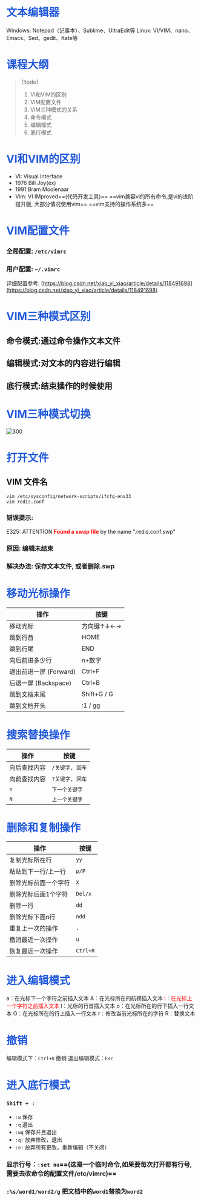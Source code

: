 # <font color="#245bdb">文本编辑器</font>
Windows: Notepad（记事本）、Sublime、UltraEdit等
Linux: VI/VIM、nano、Emacs、Sed、gedit、Kate等
# <font color="#245bdb">课程大纲</font>

> [!todo]
> 1. VI和VIM的区别
> 2. VIM配置文件
> 3. VIM三种模式的关系
> 4. 命令模式
> 5. 编辑模式
> 6. 底行模式
# <font color="#245bdb">VI和VIM的区别</font>
- VI: Visual Interface
- 1976 Bill Joy(ex)
- 1991 Bram Moolenaar
- Vim: VI IMproved==(代码开发工具)==
==vim兼容vi的所有命令,是vi的进阶提升版, 大部分情况使用vim==
==vim支持的操作系统多==
# <font color="#245bdb">VIM配置文件</font>
### 全局配置: `/etc/vimrc`
### 用户配置: `~/.vimrc`
详细配置参考:
[https://blog.csdn.net/xiao_yi_xiao/article/details/118491698](https://blog.csdn.net/xiao_yi_xiao/article/details/118491698)
# <font color="#245bdb">VIM三种模式区别</font>
## 命令模式:通过命令操作文本文件
## 编辑模式:对文本的内容进行编辑
## 底行模式:结束操作的时候使用
# <font color="#245bdb">VIM三种模式切换</font>
![300](Pasted%20image%2020250524155338.png)
# <font color="#245bdb">打开文件</font>

## VIM 文件名
```
vim /etc/sysconfig/network-scripts/ifcfg-ens33
vim redis.conf
```
### 错误提示:
E325: ATTENTION
<font color="#ff0000">**Found a swap file**</font> by the name ".redis.conf.swp"
### 原因: 编辑未结束
### 解决办法: 保存文本文件, 或者删除.swp
# <font color="#245bdb">移动光标操作</font>

| 操作               | 按键          |
| ---------------- | ----------- |
| 移动光标             | 方向键↑↓←→     |
| 跳到行首             | HOME        |
| 跳到行尾             | END         |
| 向后前进多少行          | n+数字        |
| 退出前进一屏 (Forward) | Ctrl+F      |
| 后退一屏 (Backspace) | Ctrl+B      |
| 跳到文档末尾           | Shift+G / G |
| 跳到文档开头           | :1 / gg     |
# <font color="#245bdb">搜索替换操作</font>

| 操作     | 按键         |
| ------ | ---------- |
| 向后查找内容 | `/关键字, 回车` |
| 向前查找内容 | `?关键字, 回车` |
| `n`    | `下一个关键字`   |
| `N`    | `上一个关键字`   |
# <font color="#245bdb">删除和复制操作</font>

| 操作 | 按键 |
| --- | --- |
| 复制光标所在行 | `yy` |
| 粘贴到下一行/上一行 | `p/P` |
| 删除光标前面一个字符 | `X` |
| 删除光标后面1个字符 | `Del/x` |
| 删除一行 | `dd` |
| 删除光标下面n行 | `ndd` |
| 重复上一次的操作 | `.` |
| 撤消最近一次操作 | `u` |
| 恢复最近一次操作 | `Ctrl+R` |
# <font color="#245bdb">进入编辑模式</font>
a：在光标下一个字符之前插入文本
A：在光标所在的航模插入文本
<font color="#ff0000">i：在光标上一个字符之前插入文本</font>
l：光标的行首插入文本
o：在光标所在的行下插入一行文本
O：在光标所在的行上插入一行文本
r：修改当前光标所在的字符
R：替换文本
# <font color="#245bdb">撤销</font>
编辑模式下：`Ctrl+U` 撤销
退出编辑模式：`Esc`
# <font color="#245bdb">进入底行模式</font>

### `Shift + :`
- `:w` 保存
- `:q` 退出
- `:wq` 保存并且退出
- `:q!` 放弃修改，退出
- `:e!` 放弃所有更改，重新编辑（不关闭）
### 显示行号：`:set nu`==(这是一个临时命令,如果要每次打开都有行号,需要去改命令的配置文件/etc/vimrc)==
### `:%s/word1/word2/g` 把文档中的`word1`替换为`word2`